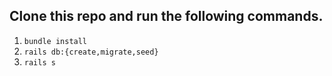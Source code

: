 ## Clone this repo and run the following commands. 
1. `bundle install` 
2. `rails db:{create,migrate,seed}`
3. `rails s`
